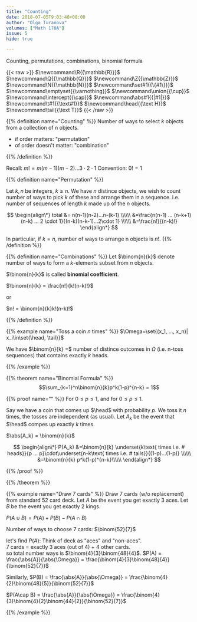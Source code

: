 ```yaml
---
title: "Counting"
date: 2018-07-05T9:03:48+08:00
author: "Olga Turanova"
volumes: ["Math 170A"]
issue: 5
hide: true

---
```


Counting, permutations, combinations, binomial formula

<!--more-->

<div class="latex-macros">
  {{< raw >}}
    $\newcommand\R{{\mathbb{R}}}$
    $\newcommand\Q{{\mathbb{Q}}}$
    $\newcommand\Z{{\mathbb{Z}}}$
    $\newcommand\N{{\mathbb{N}}}$
    $\newcommand\set#1{{\{#1\}}}$
    $\newcommand\emptyset{{\varnothing}}$
    $\newcommand\union{{\cup}}$  
    $\newcommand\intercept{{\cap}}$  
    $\newcommand\abs#1{{|#1|}}$  
    $\newcommand\t#1{{\text#1}}$  
    $\newcommand\head{{\text H}}$  
    $\newcommand\tail{{\text T}}$  
  {{< /raw >}}
</div>

{{% definition name="Counting" %}} 
Number of ways to select $k$ objects from a collection of n objects.

- if order matters: "permutation"
- of order doesn't matter: "combination"

{{% /definition %}}


Recall: $m != m(m-1)(m-2) ... 3 \cdot 2 \cdot 1$
Convention: $0!=1$

{{% definition name="Permutation" %}} 

Let $k, n$ be integers, $k \leq n$. We have $n$ distince objects, we wish to count number of ways to pick $k$ of these and arrange them in a sequence.
i.e. number of sequences of length $k$ made up of the $n$ objects.

$$
\begin{align\*}
total &= n(n-1)(n-2)...n-(k-1) \\\\\\
&=\frac{n(n-1) ... (n-k+1)(n-k) ... 2 \cdot 1}{(n-k)(n-k-1)...2\cdot 1} \\\\\\
&=\frac{n!}{(n-k)!}
\end{align*}
$$

In particular, if $k = n$, number of ways to arrange n objects is $n!$.
{{% /definition %}}

{{% definition name="Combinations" %}}
Let $\binom{n}{k}$ denote number of ways to form a $k$-elements subset from $n$ objects.

$\binom{n}{k}$ is called **binomial coefficient**.

$\binom{n}{k} = \frac{n!}{k!(n-k)!}$

or

$n! = \binom{n}{k}k!(n-k)!$

{{% /definition %}}

{{% example name="Toss a coin $n$ times" %}} 
$\Omega=\set{(x_1, ..., x_n)| x_i\in\set{\head, \tail}}$

We have $\binom{n}{k} =$ number of distince outcomes in $\Omega$ (i.e. n-toss sequences) that contains exactly $k$ heads.

{{% /example %}}

{{% theorem name="Binomial Formula" %}} 
$$\sum_{k=1}^n\binom{n}{k}p^k(1-p)^{n-k} = 1$$


{{% proof name="" %}} 
For $0 \leq p \leq 1$, and for $0 \leq p \leq 1$.

Say we have a coin that  comes up $\head$ with probability $p$. We toss it $n$ times, the tosses are independent (as usual). Let $A_k$ be the event that $\head$ compes up exactly $k$ times.

$\abs{A_k} = \binom{n}{k}$

$$
\begin{align\*}
P(A_k) &=\binom{n}{k} \underset{k\text{ times i.e. # heads}}{p ... p}\cdot\underset{n-k\text{ times i.e. # tails}}{(1-p)...(1-p)} \\\\\\
&=\binom{n}{k} p^k(1-p)^{n-k}\\\\\\
\end{align*}
$$

{{% /proof %}}

{{% /theorem %}}

{{% example name="Draw 7 cards" %}} 
Draw 7 cards (w/o replacement) from standard 52 card deck.
Let $A$ be the event you get exactly 3 aces.
Let $B$ be the event you get exactly 2 kings.

$P(A\cup B) = P(A) + P(B) - P(A\cap B)$

Number of ways to choose 7 cards: $\binom{52}{7}$

let's find $P(A)$:
Think of deck as "aces" and "non-aces". <br>
7 cards = exactly 3 aces (out of 4) + 4 other cards. <br>
so total number ways is $\binom{4}{3}\binom{48}{4}$.
$P(A) = \frac{\abs{A}}{\abs{\Omega}} = \frac{\binom{4}{3}\binom{48}{4}}{\binom{52}{7}}$

Similarly,
$P(B) = \frac{\abs{A}}{\abs{\Omega}} = \frac{\binom{4}{2}\binom{48}{5}}{\binom{52}{7}}$

$P(A\cap B) = \frac{\abs{A}}{\abs{\Omega}} = \frac{\binom{4}{3}\binom{4}{2}\binom{44}{2}}{\binom{52}{7}}$

{{% /example %}}
